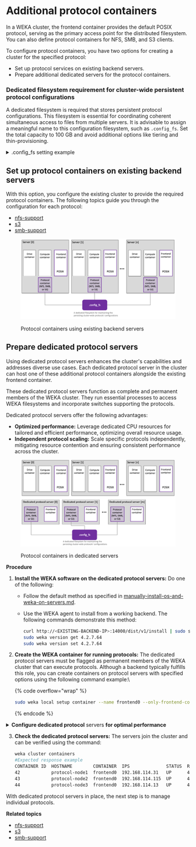 # Additional protocol containers

In a WEKA cluster, the frontend container provides the default POSIX protocol, serving as the primary access point for the distributed filesystem. You can also define protocol containers for NFS, SMB, and S3 clients.

To configure protocol containers, you have two options for creating a cluster for the specified protocol:

* Set up protocol services on existing backend servers.
* Prepare additional dedicated servers for the protocol containers.

### Dedicated filesystem requirement for cluster-wide persistent protocol configurations

A dedicated filesystem is required that stores persistent protocol configurations. This filesystem is essential for coordinating coherent simultaneous access to files from multiple servers. It is advisable to assign a meaningful name to this configuration filesystem, such as `.config_fs`. Set the total capacity to 100 GB and avoid additional options like tiering and thin-provisioning.

<details>

<summary>.config_fs setting example</summary>

![](../.gitbook/assets/wmng\_config\_fs.png)

**Related topic**

[#create-a-filesystem](../weka-filesystems-and-object-stores/managing-filesystems/managing-filesystems.md#create-a-filesystem "mention") (using the GUI)

[#create-a-filesystem](../weka-filesystems-and-object-stores/managing-filesystems/managing-filesystems-1.md#create-a-filesystem "mention") (using the CLI)

</details>

## **Set up protocol containers** on existing backend servers

With this option, you configure the existing cluster to provide the required protocol containers. The following topics guide you through the configuration for each protocol:

* [nfs-support](nfs-support/ "mention")
* [s3](s3/ "mention")
* [smb-support](smb-support/ "mention")

<figure><img src="../.gitbook/assets/protocols_on_existing_backends.png" alt=""><figcaption><p>Protocol containers using existing backend servers</p></figcaption></figure>

## **Prepare dedicated protocol servers**

Using dedicated protocol servers enhances the cluster's capabilities and addresses diverse use cases. Each dedicated protocol server in the cluster can host one of these additional protocol containers alongside the existing frontend container.

These dedicated protocol servers function as complete and permanent members of the WEKA cluster. They run essential processes to access WEKA filesystems and incorporate switches supporting the protocols.

Dedicated protocol servers offer the following advantages:

* **Optimized performance:** Leverage dedicated CPU resources for tailored and efficient performance, optimizing overall resource usage.
* **Independent protocol scaling:** Scale specific protocols independently, mitigating resource contention and ensuring consistent performance across the cluster.

<figure><img src="../.gitbook/assets/protocols_on_dedicated_servers.png" alt=""><figcaption><p>Protocol containers in dedicated servers</p></figcaption></figure>

**Procedure**

1. **Install the WEKA software on the dedicated protocol servers:** Do one of the following:
   * Follow the default method as specified in [manually-install-os-and-weka-on-servers.md](../planning-and-installation/bare-metal/manually-install-os-and-weka-on-servers.md "mention").
   *   Use the WEKA agent to install from a working backend. The following commands  demonstrate this method:

       ```bash
       curl http://<EXISTING-BACKEND-IP>:14000/dist/v1/install | sudo sh   # Install the agent
       sudo weka version get 4.2.7.64                                      # Get the full software
       sudo weka version set 4.2.7.64                                      # Set a default version
       ```
2.  **Create the WEKA container for running protocols:** The dedicated protocol servers must be flagged as permanent members of the WEKA cluster that can execute protocols. Although a backend typically fulfills this role, you can create containers on protocol servers with specified options using the following command example:\


    {% code overflow="wrap" %}
    ```bash
    sudo weka local setup container --name frontend0 --only-frontend-cores --cores 1 --join-ips <EXISTING-BACKEND-IP> --allow-protocols true
    ```
    {% endcode %}

<details>

<summary><strong>Configure dedicated protocol</strong> servers <strong>for optimal performance</strong></summary>

The execution of the `setup` command results in the creation of a local container named `frontend0`, providing access to the WEKA filesystems. Similar to setting up a backend container, this command necessitates specifying parameters such as `cores` and `net` options.

While the example above illustrates using in-kernel UDP networking for simplicity, dedicated networking (DPDK) is strongly recommended for enhanced performance.

Specify the DPDK networking using a flag similar to `--net=eth1/192.168.114.XXX/24`. As with other DPDK interfaces in WEKA, an interface specified here is claimed by WEKA's DPDK implementation, making it unavailable to the Linux kernel for communication.

Ensure adequate network interfaces are available on your dedicated protocol servers, particularly if you intend to dedicate NICs to WEKA. This precaution ensures a smooth and optimized configuration aligning with WEKA's performance recommendations.

</details>

3.  **Check the dedicated protocol servers:** The servers join the cluster and can be verified using the command:

    ```bash
    weka cluster containers
    #Expected response example
    CONTAINER ID  HOSTNAME        CONTAINER  IPS              STATUS  RELEASE  FAILURE DOMAIN  CORES  MEMORY   LAST FAILURE  UPTIME
    42            protocol-node1  frontend0  192.168.114.31   UP      4.2.7.64 AUTO            1      1.47 GB                0:09:54h
    43            protocol-node2  frontend0  192.168.114.115  UP      4.2.7.64 AUTO            1      1.47 GB                0:09:08h
    44            protocol-node3  frontend0  192.168.114.13   UP      4.2.7.64 AUTO            1      1.47 GB                0:04:46h
    ```

With dedicated protocol servers in place, the next step is to manage individual protocols.

**Related topics**

* [nfs-support](nfs-support/ "mention")
* [s3](s3/ "mention")
* [smb-support](smb-support/ "mention")
